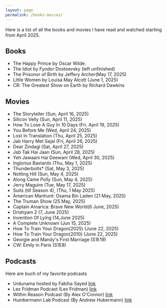 ```yaml
---
layout: page
permalink: /books-movies/
---
```


Here is a list of all the books and movies I have read and watched starting from April 2025. 

Books 
----
- The Happy Prince by Oscar Wilde. 
- The Idiot by Fyodor Dostoevsky (left unfinished)
- The Prisonor of Birth by Jeffery Archer(May 17, 2025)
- Little Women by Louisa May Alcott (June 1, 2025)
- CR: The Greatest Show on Earth by Richard Dawkins


Movies 
----
- The Storyteller (Sun, April 16, 2025)
- Silicon Velly (Sun, April 11, 2025)
- How To Lose A Guy In 10 Days (Fri, April 19, 2025)
- You Before Me (Wed, April 24, 2025)
- Lost In Translation (Thu, April 25, 2025)
- Jab Harry Met Sejal (Fri, April 26, 2025)
- Dear Zindagi (Sat, April 27, 2025)
- Jab Tak Hai Jaan (Sun, April 28, 2025)
- Yeh Jawaani Hai Deewani (Wed, April 30, 2025)
- Inglorius Bastards (Thu, May 1, 2025)
- Thunderbolts* (Sat, May 3, 2025)
- Notting Hill (Sun, May 4, 2025)
- Along Came Polly (Sun, May 4, 2025)
- Jerry Maguire (Tue, May 17, 2025)
- Suits (till Season 4), (Thu, 1 May 2025)
- American Manhunt: Osama Bin Laden (21 May, 2025)
- The Truman Show (25 May, 2025)
- Captain Amarica: Brave New World(6 June, 2025)
- Drishyam 2 (7, June 2025)
- Invention Of Lying (14,June 2025)
- A Complete Unknown (Jun 15, 2025)
- How To Train Your Dragon(2025) (June 22, 2025)
- How To Train Your Dragon(2010) (June 22, 2025)
- Georgie and Mandy's First Marriage (S1E19)
- CW: Emily in Paris (S1E8)

Podcasts
---
Here are buch of my favorite podcasts
- Urdunama hosted by Fabiha Sayed [link](https://open.spotify.com/show/6zRRY9ssHgiH2Rm0IUrd5x)
- Lex Fridman Podcast (Lex Fridman) [link](https://lexfridman.com/podcast/)
- Within Reason Podcast (By Alex O'Connor) [link](https://open.spotify.com/show/16wUbvDT95dxzpG2KEhakK)
- Humbermann Lab Podcast (By Andrew Hubermann) [link](https://www.hubermanlab.com/all-episodes)
